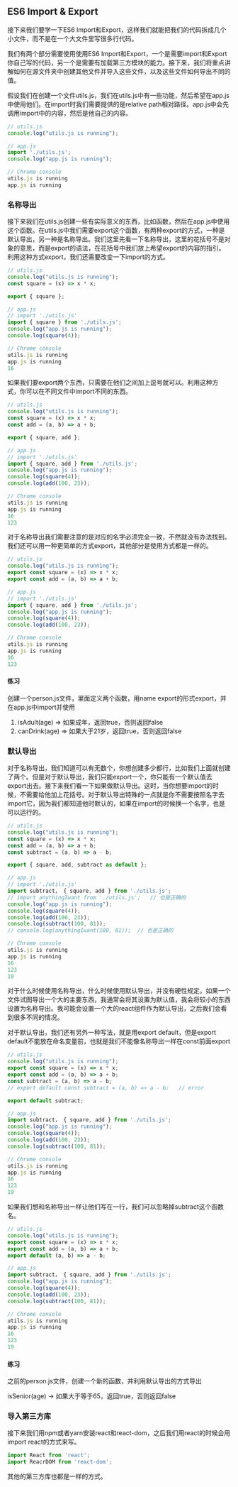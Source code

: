 ## ES6 Import & Export

接下来我们要学一下ES6 Import和Export，这样我们就能把我们的代码拆成几个小文件，而不是在一个大文件里写很多行代码。

我们有两个部分需要使用使用ES6 Import和Export，一个是需要import和Export你自己写的代码，另一个是需要有加载第三方模块的能力。接下来，我们将重点讲解如何在源文件夹中创建其他文件并导入这些文件，以及这些文件如何导出不同的值。

假设我们在创建一个文件utils.js，我们在utils.js中有一些功能，然后希望在app.js中使用他们。在import时我们需要提供的是relative path相对路径。app.js中会先调用import中的内容，然后是他自己的内容。

``` javascript
// utils.js
console.log("utils.js is running");

// app.js
import './utils.js';
console.log("app.js is running");

// Chrome console
utils.js is running
app.js is running
```

### 名称导出

接下来我们在utils.js创建一些有实际意义的东西，比如函数，然后在app.js中使用这个函数。在utils.js中我们需要export这个函数，有两种export的方式，一种是默认导出，另一种是名称导出。我们这里先看一下名称导出，这里的花括号不是对象的意思，而是export的语法，在花括号中我们放上希望export的内容的指引。利用这种方式export，我们还需要改变一下import的方式。

``` javascript
// utils.js
console.log("utils.js is running");
const square = (x) => x * x;

export { square };

// app.js
// import './utils.js'
import { square } from './utils.js';
console.log("app.js is running");
console.log(square(4));

// Chrome console
utils.js is running
app.js is running
16
```

如果我们要export两个东西，只需要在他们之间加上逗号就可以。利用这种方式，你可以在不同文件中import不同的东西。

``` javascript
// utils.js
console.log("utils.js is running");
const square = (x) => x * x;
const add = (a, b) => a + b;

export { square, add };

// app.js
// import './utils.js'
import { square, add } from './utils.js';
console.log("app.js is running");
console.log(square(4));
console.log(add(100, 23));

// Chrome console
utils.js is running
app.js is running
16
123
```

对于名称导出我们需要注意的是对应的名字必须完全一致，不然就没有办法找到。我们还可以用一种更简单的方式export，其他部分是使用方式都是一样的。

``` javascript
// utils.js
console.log("utils.js is running");
export const square = (x) => x * x;
export const add = (a, b) => a + b;

// app.js
// import './utils.js'
import { square, add } from './utils.js';
console.log("app.js is running");
console.log(square(4));
console.log(add(100, 23));

// Chrome console
utils.js is running
app.js is running
16
123
```

#### 练习

创建一个person.js文件，里面定义两个函数，用name export的形式export，并在app.js中import并使用

1. isAdult(age) => 如果成年，返回true，否则返回false
2. canDrink(age) => 如果大于21岁，返回true，否则返回false

### 默认导出

对于名称导出，我们知道可以有无数个，你想创建多少都行，比如我们上面就创建了两个。但是对于默认导出，我们只能export一个，你只能有一个默认值去export出去。接下来我们看一下如果做默认导出。这时，当你想要import的时候，不需要给他加上花括号。对于默认导出特殊的一点就是你不需要按照名字去import它，因为我们都知道他时默认的，如果在import的时候换一个名字，也是可以运行的。

``` javascript
// utils.js
console.log("utils.js is running");
const square = (x) => x * x;
const add = (a, b) => a + b;
const subtract = (a, b) => a - b;

export { square, add, subtract as default };

// app.js
// import './utils.js'
import subtract， { square, add } from './utils.js';
// import anythingIwant from './utils.js';   // 也是正确的
console.log("app.js is running");
console.log(square(4));
console.log(add(100, 23));
console.log(subtract(100, 81));
// console.log(anythingIwant(100, 81));  // 也是正确的

// Chrome console
utils.js is running
app.js is running
16
123
19
```

对于什么时候使用名称导出，什么时候使用默认导出，并没有硬性规定。如果一个文件试图导出一个大的主要东西，我通常会将其设置为默认值，我会将较小的东西设置为名称导出。我可能会设置一个大的react组件作为默认导出，之后我们会看到很多不同的情况。

对于默认导出，我们还有另外一种写法，就是用export default，但是export default不能放在命名变量前，也就是我们不能像名称导出一样在const前面export

``` javascript
// utils.js
console.log("utils.js is running");
export const square = (x) => x * x;
export const add = (a, b) => a + b;
const subtract = (a, b) => a - b;
// export default const subtract = (a, b) => a - b;   // error

export default subtract;

// app.js
import subtract， { square, add } from './utils.js';
console.log("app.js is running");
console.log(square(4));
console.log(add(100, 23));
console.log(subtract(100, 81));

// Chrome console
utils.js is running
app.js is running
16
123
19
```

如果我们想和名称导出一样让他们写在一行，我们可以忽略掉subtract这个函数名。

``` javascript
// utils.js
console.log("utils.js is running");
export const square = (x) => x * x;
export const add = (a, b) => a + b;
export default (a, b) => a - b;

// app.js
import subtract， { square, add } from './utils.js';
console.log("app.js is running");
console.log(square(4));
console.log(add(100, 23));
console.log(subtract(100, 81));

// Chrome console
utils.js is running
app.js is running
16
123
19
```

#### 练习

之前的person.js文件，创建一个新的函数，并利用默认导出的方式导出

isSenior(age) -> 如果大于等于65，返回true，否则返回false

### 导入第三方库

接下来我们用npm或者yarn安装react和react-dom，之后我们用react的时候会用import react的方式来写。

``` javascript
import React from 'react';
import ReacrDOM from 'react-dom';
```

其他的第三方库也都是一样的方式。